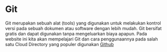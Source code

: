 # Git

Git merupakan sebuah alat (tools) yang digunakan untuk melakukan kontrol versi pada sebuah dokumen atau software dengan lebih mudah. Git bersifat gratis dan dapat digunakan tanpa mengeluarkan biaya apapun. Pada website ini kita akan mempelajari Git dan cara penggunaannya pada salah satu Cloud Directory yang populer digunakan [Github](https://github.com)